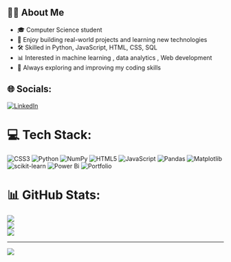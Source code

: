 ## 👩‍💻 About Me

- 🎓 Computer Science student
- 🚀 Enjoy building real-world projects and learning new technologies
- 🛠️ Skilled in Python, JavaScript, HTML, CSS, SQL
- 📊 Interested in machine learning , data analytics , Web development
- 🌱 Always exploring and improving my coding skills


## 🌐 Socials:
[![LinkedIn](https://img.shields.io/badge/LinkedIn-%230077B5.svg?logo=linkedin&logoColor=white)](https://linkedin.com/in/http://www.linkedin.com/in/b-jyothika) 

# 💻 Tech Stack:
![CSS3](https://img.shields.io/badge/css3-%231572B6.svg?style=for-the-badge&logo=css3&logoColor=white) ![Python](https://img.shields.io/badge/python-3670A0?style=for-the-badge&logo=python&logoColor=ffdd54) ![NumPy](https://img.shields.io/badge/numpy-%23013243.svg?style=for-the-badge&logo=numpy&logoColor=white) ![HTML5](https://img.shields.io/badge/html5-%23E34F26.svg?style=for-the-badge&logo=html5&logoColor=white) ![JavaScript](https://img.shields.io/badge/javascript-%23323330.svg?style=for-the-badge&logo=javascript&logoColor=%23F7DF1E) ![Pandas](https://img.shields.io/badge/pandas-%23150458.svg?style=for-the-badge&logo=pandas&logoColor=white) ![Matplotlib](https://img.shields.io/badge/Matplotlib-%23ffffff.svg?style=for-the-badge&logo=Matplotlib&logoColor=black) ![scikit-learn](https://img.shields.io/badge/scikit--learn-%23F7931E.svg?style=for-the-badge&logo=scikit-learn&logoColor=white) ![Power Bi](https://img.shields.io/badge/power_bi-F2C811?style=for-the-badge&logo=powerbi&logoColor=black) ![Portfolio](https://img.shields.io/badge/Portfolio-%23000000.svg?style=for-the-badge&logo=firefox&logoColor=#FF7139)
# 📊 GitHub Stats:
![](https://github-readme-stats.vercel.app/api?username=jyothika-badugu&theme=dracula&hide_border=false&include_all_commits=false&count_private=false)<br/>
![](https://nirzak-streak-stats.vercel.app/?user=jyothika-badugu&theme=dracula&hide_border=false)<br/>
![](https://github-readme-stats.vercel.app/api/top-langs/?username=jyothika-badugu&theme=dracula&hide_border=false&include_all_commits=false&count_private=false&layout=compact)

---
[![](https://visitcount.itsvg.in/api?id=jyothika-badugu&icon=0&color=0)](https://visitcount.itsvg.in)

<!-- Proudly created with GPRM ( https://gprm.itsvg.in ) -->
